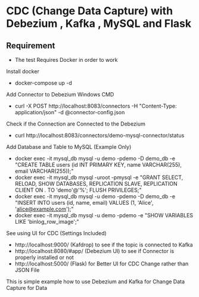 # CDC (Change Data Capture) with Debezium , Kafka , MySQL and Flask
## Requirement
 - The test Requires Docker in order to work 

Install docker
- docker-compose up -d

Add Connector to Debezium 
Windows CMD
- curl -X POST http://localhost:8083/connectors -H "Content-Type: application/json" -d @connector-config.json

Check if the Connection are Connected to the Debezium
- curl http://localhost:8083/connectors/demo-mysql-connector/status

Add Database and Table to MySQL
(Example Only)
- docker exec -it mysql_db mysql -u demo -pdemo -D demo_db -e "CREATE TABLE users (id INT PRIMARY KEY, name VARCHAR(255), email VARCHAR(255));"
- docker exec -it mysql_db mysql -uroot -pmysql -e "GRANT SELECT, RELOAD, SHOW DATABASES, REPLICATION SLAVE, REPLICATION CLIENT ON *.* TO 'demo'@'%'; FLUSH PRIVILEGES;"
- docker exec -it mysql_db mysql -u demo -pdemo -D demo_db -e "INSERT INTO users (id, name, email) VALUES (1, 'Alice', 'alice@example.com');"
- docker exec -it mysql_db mysql -u demo -pdemo -e "SHOW VARIABLES LIKE 'binlog_row_image';"


See using UI for CDC (Settings Included)
- http://localhost:9000/ (Kafdrop) to see if the topic is connected to Kafka
- http://localhost:8080/#app/ (Debezium UI) to see if Connector is properly installed or not
- http://localhost:5000/ (Flask) for Better UI for CDC Change rather than JSON File



This is simple example how to use Debezium and Kafka for Change Data Capture for Data
